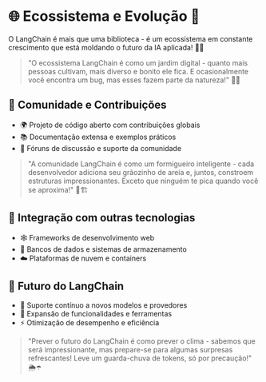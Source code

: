 # 🌐 Ecossistema e Evolução 🚀

O LangChain é mais que uma biblioteca - é um ecossistema em constante crescimento que está moldando o futuro da IA aplicada! 🌱✨

> "O ecossistema LangChain é como um jardim digital - quanto mais pessoas cultivam, mais diverso e bonito ele fica. E ocasionalmente você encontra um bug, mas esses fazem parte da natureza!" 🐞🌺

## 👥 Comunidade e Contribuições
- 🌍 Projeto de código aberto com contribuições globais
- 📚 Documentação extensa e exemplos práticos
- 💬 Fóruns de discussão e suporte da comunidade

> "A comunidade LangChain é como um formigueiro inteligente - cada desenvolvedor adiciona seu grãozinho de areia e, juntos, constroem estruturas impressionantes. Exceto que ninguém te pica quando você se aproxima!" 🐜🏗️

## 🔌 Integração com outras tecnologias
- 🕸️ Frameworks de desenvolvimento web
- 💾 Bancos de dados e sistemas de armazenamento
- ☁️ Plataformas de nuvem e containers

## 🔮 Futuro do LangChain
- 🤖 Suporte contínuo a novos modelos e provedores
- 🧰 Expansão de funcionalidades e ferramentas
- ⚡ Otimização de desempenho e eficiência

> "Prever o futuro do LangChain é como prever o clima - sabemos que será impressionante, mas prepare-se para algumas surpresas refrescantes! Leve um guarda-chuva de tokens, só por precaução!" 🌦️☂️